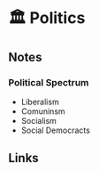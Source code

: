 # 🏛 Politics

## Notes

### Political Spectrum

* Liberalism
* Comuninsm
* Socialism
* Social Democracts

## Links

